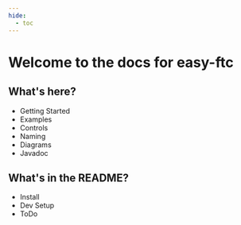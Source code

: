 ```yaml
---
hide:
  - toc
---
```


# Welcome to the docs for easy-ftc
## What's here?
* Getting Started
* Examples
* Controls
* Naming
* Diagrams
* Javadoc

## What's in the README?
* Install
* Dev Setup
* ToDo